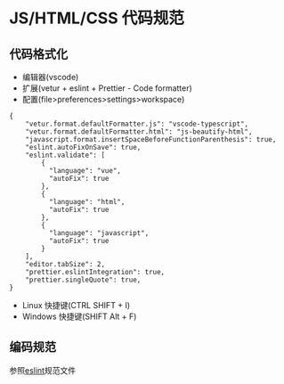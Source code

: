 # JS/HTML/CSS 代码规范

## 代码格式化

- 编辑器(vscode)
- 扩展(vetur + eslint + Prettier - Code formatter)
- 配置(file>preferences>settings>workspace)

```
{
    "vetur.format.defaultFormatter.js": "vscode-typescript",
    "vetur.format.defaultFormatter.html": "js-beautify-html",
    "javascript.format.insertSpaceBeforeFunctionParenthesis": true,
    "eslint.autoFixOnSave": true,
    "eslint.validate": [
        {
          "language": "vue",
          "autoFix": true
        },
        {
          "language": "html",
          "autoFix": true
        },
        {
          "language": "javascript",
          "autoFix": true
        }
    ],
    "editor.tabSize": 2,
    "prettier.eslintIntegration": true,
    "prettier.singleQuote": true,
}
```
- Linux   快捷键(CTRL SHIFT + I)
- Windows 快捷键(SHIFT Alt + F)

## 编码规范

参照[eslint](https://github.com/standard/standard/blob/master/docs/RULES-zhcn.md)规范文件
